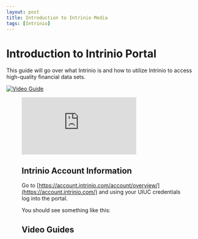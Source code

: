 ```yaml
---
layout: post
title: Introduction to Intrinio Media
tags: [Intrinio]
---
```


# Introduction to Intrinio Portal

This guide will go over what Intrinio is and how to utilize Intrinio to access high-quality financial data sets.


<a href="https://mediaspace.illinois.edu/media/1_xyqdh2or" title="Introduction to Intrinio Portal"><img src="{image-url}" alt="Video Guide" /></a>

<figure class="video_container">
  <iframe src="https://mediaspace.illinois.edu/media/1_xyqdh2or" frameborder="0" allowfullscreen="true"> </iframe>


## Intrinio Account Information

Go to [https://account.intrinio.com/account/overview/](https://account.intrinio.com/) and using your UIUC credentials log into the portal.

You should see something like this:



## Video Guides 



